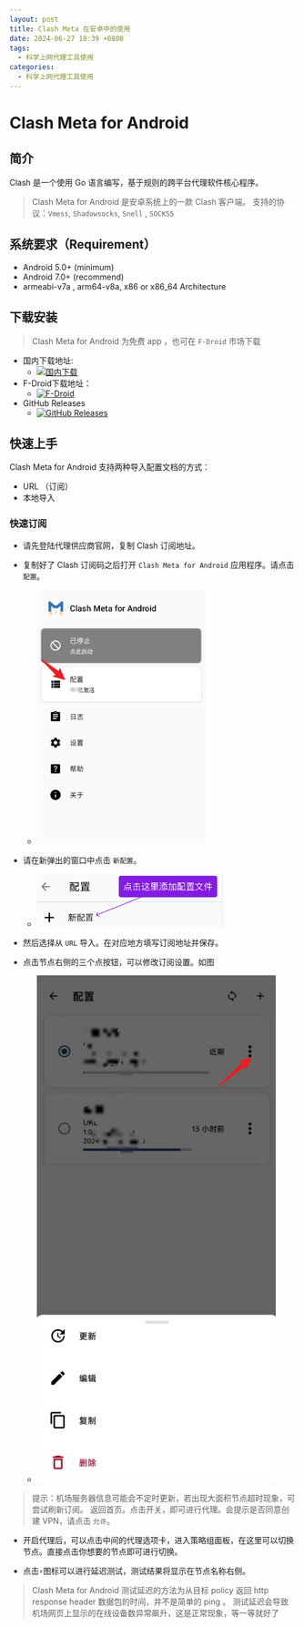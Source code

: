 ```yaml
---
layout: post
title: Clash Meta 在安卓中的使用
date: 2024-06-27 10:39 +0800
tags:
  - 科学上网代理工具使用
categories:
  - 科学上网代理工具使用
---
```


# Clash Meta for Android

## 简介

Clash 是一个使用 Go 语言编写，基于规则的跨平台代理软件核心程序。


> Clash Meta for Android 是安卓系统上的一款 Clash 客户端。
> 支持的协议：`Vmess`, `Shadowsocks`, `Snell` , `SOCKS5`

## 系统要求（Requirement）

- Android 5.0+ (minimum)
- Android 7.0+ (recommend)
- armeabi-v7a , arm64-v8a, x86 or x86_64 Architecture

## 下载安装

> Clash Meta for Android 为免费 app ，也可在 `F-Droid` 市场下载

- 国内下载地址:
  - [![国内下载](https://img.shields.io/badge/国内下载-Download-brightgreen)](https://mirror.ghproxy.com/https://github.com/VZITY/42/releases/download/ver.1/cmfa-2.10.1-meta-alpha-universal-release.apk)
- F-Droid下载地址：
  - [![F-Droid](https://img.shields.io/badge/F--Droid-Download-blue)](https://f-droid.org/packages/com.github.metacubex.clash.meta/)
- GitHub Releases
  - [![GitHub Releases](https://img.shields.io/github/v/release/MetaCubeX/ClashMetaForAndroid)](https://github.com/MetaCubeX/ClashMetaForAndroid/releases)

## 快速上手

Clash Meta for Android 支持两种导入配置文档的方式：

- URL （订阅）
- 本地导入

### 快速订阅

- 请先登陆代理供应商官网，复制 Clash 订阅地址。

- 复制好了 Clash 订阅码之后打开 `Clash Meta for Android` 应用程序。请点击 `配置`。
  - ![clash-settings pages](../img/clash-settings.png)

- 请在新弹出的窗口中点击 `新配置`。
  - ![new config.png](../img/clash-new-conf.png)
- 然后选择从 `URL` 导入。在对应地方填写订阅地址并保存。

- 点击节点右侧的三个点按钮，可以修改订阅设置。如图
  - ![clash-set-subscription.png](../img/clash-set-subscription.png)

> 提示：机场服务器信息可能会不定时更新，若出现大面积节点超时现象，可尝试刷新订阅。
> 返回首页。点击开关，即可进行代理。会提示是否同意创建 VPN，请点击 `允许`。

- 开启代理后，可以点击中间的代理选项卡，进入策略组面板，在这里可以切换节点。直接点击你想要的节点即可进行切换。

- 点击`⚡`图标可以进行延迟测试，测试结果将显示在节点名称右侧。

> Clash Meta for Android 测试延迟的方法为从目标 policy 返回 http response header 数据包的时间，并不是简单的 ping 。
> 测试延迟会导致机场网页上显示的在线设备数异常飙升，这是正常现象，等一等就好了
